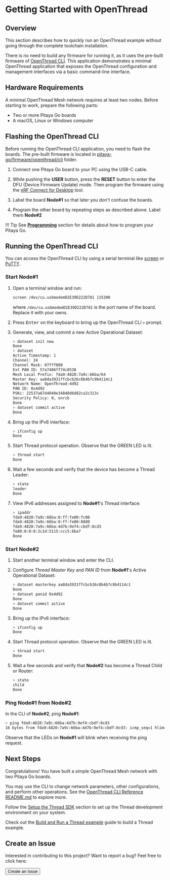 # Getting Started with OpenThread

## Overview

This section describes how to quickly run an OpenThread example without going through the complete toolchain installation. 

There is no need to build any firmware for running it, as it uses the pre-built firmware of [OpenThread CLI](https://github.com/makerdiary/pitaya-go/tree/master/firmware/openthread/cli). This application demonstrates a minimal OpenThread application that exposes the OpenThread configuration and management interfaces via a basic command-line interface.

## Hardware Requirements

A minimal OpenThread Mesh network requires at least two nodes. Before starting to work, prepare the following parts:

* Two or more Pitaya Go boards
* A macOS, Linux or Windows computer

## Flashing the OpenThread CLI

Before running the OpenThread CLI application, you need to flash the boards. The pre-built firmware is located in 
[pitaya-go/firmware/openthread/cli](https://github.com/makerdiary/pitaya-go/tree/master/firmware/openthread/cli) folder.

1. Connect one Pitaya Go board to your PC using the USB-C cable. 

2. While pushing the **USER** button, press the **RESET** button to enter the DFU (Device Firmware Update) mode. Then program the firmware using the [nRF Connect for Desktop](https://www.nordicsemi.com/Software-and-Tools/Development-Tools/nRF-Connect-for-desktop) tool.

3. Label the board **Node#1** so that later you don't confuse the boards.

4. Program the other board by repeating steps as described above. Label them **Node#2**

!!! Tip
	See **[Programming](../programming.md)** section for details about how to program your Pitaya Go.

## Running the OpenThread CLI

You can access the OpenThread CLI by using a serial terminal like [screen](https://www.gnu.org/software/screen/manual/screen.html) or [PuTTY](https://www.chiark.greenend.org.uk/~sgtatham/putty/latest.html). 

### Start Node#1

1. Open a terminal window and run:

	``` sh
	screen /dev/cu.usbmodemD2E39D222D781 115200
	```
	where `/dev/cu.usbmodemD2E39D222D781` is the port name of the board. Replace it with your owns.

2. Press <kbd>Enter</kbd> on the keyboard to bring up the OpenThread CLI `>` prompt.

3. Generate, view, and commit a new Active Operational Dataset:

	``` sh
	> dataset init new
	Done
	> dataset
	Active Timestamp: 1
	Channel: 24
	Channel Mask: 07fff800
	Ext PAN ID: 57a7486ff74c8538
	Mesh Local Prefix: fda9:4820:7a9c:66ba/64
	Master Key: aa8da3931ffcbcb26c8b4b7c9b4114c1
	Network Name: OpenThread-4d92
	PAN ID: 0x4d92
	PSKc: 22537a67d4040e34848d6d82ca2c313c
	Security Policy: 0, onrcb
	Done
	> dataset commit active
	Done
	```

4. Bring up the IPv6 interface:

	``` sh
	> ifconfig up
	Done
	```

5. Start Thread protocol operation. Observe that the GREEN LED is lit.

	``` sh
	> thread start
	Done
	```

6. Wait a few seconds and verify that the device has become a Thread Leader:

	``` sh
	> state
	leader
	Done
	```

7. View IPv6 addresses assigned to **Node#1**'s Thread interface:

	``` sh
	> ipaddr
	fda9:4820:7a9c:66ba:0:ff:fe00:fc00
	fda9:4820:7a9c:66ba:0:ff:fe00:8800
	fda9:4820:7a9c:66ba:4d7b:9ef4:cbdf:8cd3
	fe80:0:0:0:3c1d:5115:ccc5:6ba7
	Done
	```


### Start Node#2

1. Start another terminal window and enter the CLI.

2. Configure *Thread Master Key* and *PAN ID* from **Node#1**'s Active Operational Dataset:

	``` sh
	> dataset masterkey aa8da3931ffcbcb26c8b4b7c9b4114c1
	Done
	> dataset panid 0x4d92
	Done
	> dataset commit active
	Done
	```

3. Bring up the IPv6 interface:

	``` sh
	> ifconfig up
	Done
	```

4. Start Thread protocol operation. Observe that the GREEN LED is lit.

	``` sh
	> thread start
	Done
	```

5. Wait a few seconds and verify that **Node#2** has become a Thread Child or Router:

	``` sh
	> state
	child
	Done
	```

### Ping Node#1 from Node#2

In the CLI of **Node#2**, ping **Node#1**:

``` sh
> ping fda9:4820:7a9c:66ba:4d7b:9ef4:cbdf:8cd3
16 bytes from fda9:4820:7a9c:66ba:4d7b:9ef4:cbdf:8cd3: icmp_seq=1 hlim=64 time=87ms
```

Observe that the LEDs on **Node#1** will blink when receiving the ping request.


## Next Steps

Congratulations! You have built a simple OpenThread Mesh network with two Pitaya Go boards. 

You may use the CLI to change network parameters, other configurations, and perform other operations. See the [OpenThread CLI Reference README.md](https://github.com/makerdiary/openthread/blob/master/src/cli/README.md) to explore more.

Follow the [Setup the Thread SDK](setup-the-thread-sdk.md) section to set up the Thread development environment on your system. 

Check out the [Build and Run a Thread example](build-n-run-thread-example.md) guide to build a Thread example.

## Create an Issue

Interested in contributing to this project? Want to report a bug? Feel free to click here:

<a href="https://github.com/makerdiary/pitaya-go/issues/new"><button data-md-color-primary="marsala"><i class="fa fa-github"></i> Create an Issue</button></a>
